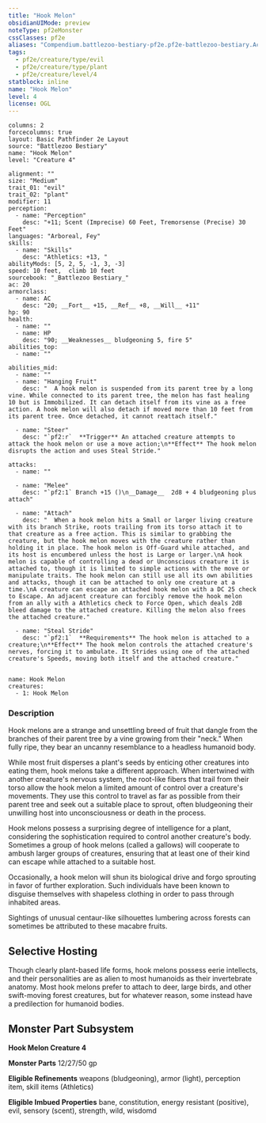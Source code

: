 ```yaml
---
title: "Hook Melon"
obsidianUIMode: preview
noteType: pf2eMonster
cssClasses: pf2e
aliases: "Compendium.battlezoo-bestiary-pf2e.pf2e-battlezoo-bestiary.Actor.Q9Tl6x9JK8WO2qjp" 
tags:
  - pf2e/creature/type/evil
  - pf2e/creature/type/plant
  - pf2e/creature/level/4
statblock: inline
name: "Hook Melon"
level: 4
license: OGL
---
```


```statblock
columns: 2
forcecolumns: true
layout: Basic Pathfinder 2e Layout
source: "Battlezoo Bestiary"
name: "Hook Melon"
level: "Creature 4"

alignment: ""
size: "Medium"
trait_01: "evil"
trait_02: "plant"
modifier: 11
perception:
  - name: "Perception"
    desc: "+11; Scent (Imprecise) 60 Feet, Tremorsense (Precise) 30 Feet"
languages: "Arboreal, Fey"
skills:
  - name: "Skills"
    desc: "Athletics: +13, "
abilityMods: [5, 2, 5, -1, 3, -3]
speed: 10 feet,  climb 10 feet
sourcebook: "_Battlezoo Bestiary_"
ac: 20
armorclass:
  - name: AC
    desc: "20; __Fort__ +15, __Ref__ +8, __Will__ +11"
hp: 90
health:
  - name: ""
  - name: HP
    desc: "90; __Weaknesses__ bludgeoning 5, fire 5"
abilities_top:
  - name: ""

abilities_mid:
  - name: ""
  - name: "Hanging Fruit"
    desc: "  A hook melon is suspended from its parent tree by a long vine. While connected to its parent tree, the melon has fast healing 10 but is Immobilized. It can detach itself from its vine as a free action. A hook melon will also detach if moved more than 10 feet from its parent tree. Once detached, it cannot reattach itself."

  - name: "Steer"
    desc: "`pf2:r`  **Trigger** An attached creature attempts to attack the hook melon or use a move action;\n**Effect** The hook melon disrupts the action and uses Steal Stride."

attacks:
  - name: ""

  - name: "Melee"
    desc: "`pf2:1` Branch +15 ()\n__Damage__  2d8 + 4 bludgeoning plus attach"

  - name: "Attach"
    desc: "  When a hook melon hits a Small or larger living creature with its branch Strike, roots trailing from its torso attach it to that creature as a free action. This is similar to grabbing the creature, but the hook melon moves with the creature rather than holding it in place. The hook melon is Off-Guard while attached, and its host is encumbered unless the host is Large or larger.\nA hook melon is capable of controlling a dead or Unconscious creature it is attached to, though it is limited to simple actions with the move or manipulate traits. The hook melon can still use all its own abilities and attacks, though it can be attached to only one creature at a time.\nA creature can escape an attached hook melon with a DC 25 check to Escape. An adjacent creature can forcibly remove the hook melon from an ally with a Athletics check to Force Open, which deals 2d8 bleed damage to the attached creature. Killing the melon also frees the attached creature."

  - name: "Steal Stride"
    desc: "`pf2:1`  **Requirements** The hook melon is attached to a creature;\n**Effect** The hook melon controls the attached creature's nerves, forcing it to ambulate. It Strides using one of the attached creature's Speeds, moving both itself and the attached creature."
 
```

```encounter-table
name: Hook Melon
creatures:
  - 1: Hook Melon
```


### Description
Hook melons are a strange and unsettling breed of fruit that dangle from the branches of their parent tree by a vine growing from their "neck." When fully ripe, they bear an uncanny resemblance to a headless humanoid body.

While most fruit disperses a plant's seeds by enticing other creatures into eating them, hook melons take a different approach. When intertwined with another creature's nervous system, the root-like fibers that trail from their torso allow the hook melon a limited amount of control over a creature's movements. They use this control to travel as far as possible from their parent tree and seek out a suitable place to sprout, often bludgeoning their unwilling host into unconsciousness or death in the process.

Hook melons possess a surprising degree of intelligence for a plant, considering the sophistication required to control another creature's body. Sometimes a group of hook melons (called a gallows) will cooperate to ambush larger groups of creatures, ensuring that at least one of their kind can escape while attached to a suitable host.

Occasionally, a hook melon will shun its biological drive and forgo sprouting in favor of further exploration. Such individuals have been known to disguise themselves with shapeless clothing in order to pass through inhabited areas.

Sightings of unusual centaur-like silhouettes lumbering across forests can sometimes be attributed to these macabre fruits.

## Selective Hosting

Though clearly plant-based life forms, hook melons possess eerie intellects, and their personalities are as alien to most humanoids as their invertebrate anatomy. Most hook melons prefer to attach to deer, large birds, and other swift-moving forest creatures, but for whatever reason, some instead have a predilection for humanoid bodies.

## Monster Part Subsystem

**Hook Melon Creature 4**

**Monster Parts** 12/27/50 gp

**Eligible Refinements** weapons (bludgeoning), armor (light), perception item, skill items (Athletics)

**Eligible Imbued Properties** bane, constitution, energy resistant (positive), evil, sensory (scent), strength, wild, wisdomd
